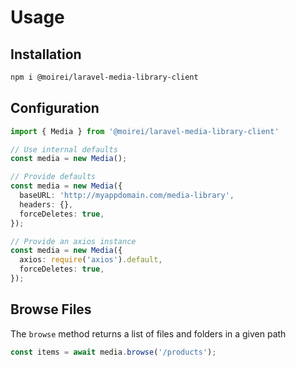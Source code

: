 # Usage



## Installation

```bash
npm i @moirei/laravel-media-library-client
```



## Configuration

```typescript
import { Media } from '@moirei/laravel-media-library-client'

// Use internal defaults
const media = new Media();

// Provide defaults
const media = new Media({
  baseURL: 'http://myappdomain.com/media-library',
  headers: {},
  forceDeletes: true,
});

// Provide an axios instance
const media = new Media({
  axios: require('axios').default,
  forceDeletes: true,
});
```

## Browse Files
The `browse` method returns a list of files and folders in a given path

```typescript
const items = await media.browse('/products');
```


